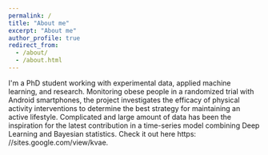 ```yaml
---
permalink: /
title: "About me"
excerpt: "About me"
author_profile: true
redirect_from: 
  - /about/
  - /about.html
---
```

I'm a PhD student working with experimental data, applied machine learning, and research. Monitoring
obese people in a randomized trial with Android smartphones, the project investigates the efficacy
of physical activity interventions to determine the best strategy for maintaining an active lifestyle.
Complicated and large amount of data has been the inspiration for the latest contribution in a
time-series model combining Deep Learning and Bayesian statistics. Check it out here https:
//sites.google.com/view/kvae.